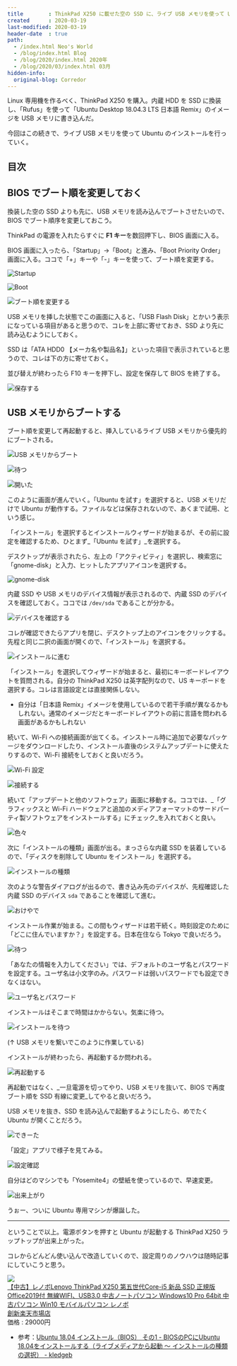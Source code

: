 ```yaml
---
title        : ThinkPad X250 に載せた空の SSD に、ライブ USB メモリを使って Ubuntu をインストールする
created      : 2020-03-19
last-modified: 2020-03-19
header-date  : true
path:
  - /index.html Neo's World
  - /blog/index.html Blog
  - /blog/2020/index.html 2020年
  - /blog/2020/03/index.html 03月
hidden-info:
  original-blog: Corredor
---
```


Linux 専用機を作るべく、ThinkPad X250 を購入。内蔵 HDD を SSD に換装し、「Rufus」を使って「Ubuntu Desktop 18.04.3 LTS 日本語 Remix」のイメージを USB メモリに書き込んだ。

今回はこの続きで、ライブ USB メモリを使って Ubuntu のインストールを行っていく。

## 目次

## BIOS でブート順を変更しておく

換装した空の SSD よりも先に、USB メモリを読み込んでブートさせたいので、BIOS でブート順序を変更しておこう。

ThinkPad の電源を入れたらすぐに **F1 キー**を数回押下し、BIOS 画面に入る。

BIOS 画面に入ったら、「Startup」→「Boot」と進み、「Boot Priority Order」画面に入る。ココで「+」キーや「-」キーを使って、ブート順を変更する。

![Startup](17-02-05.jpg)

![Boot](17-02-01.jpg)

![ブート順を変更する](17-02-02.jpg)

USB メモリを挿した状態でこの画面に入ると、「USB Flash Disk」とかいう表示になっている項目があると思うので、コレを上部に寄せておき、SSD より先に読み込むようにしておく。

SSD は「ATA HDD0 【メーカ名や製品名】」といった項目で表示されていると思うので、コレは下の方に寄せておく。

並び替えが終わったら F10 キーを押下し、設定を保存して BIOS を終了する。

![保存する](17-02-03.jpg)

## USB メモリからブートする

ブート順を変更して再起動すると、挿入しているライブ USB メモリから優先的にブートされる。

![USB メモリからブート](19-02-18.jpg)

![待つ](19-02-17.jpg)

![開いた](19-02-01.jpg)

このように画面が進んでいく。「Ubuntu を試す」を選択すると、USB メモリだけで Ubuntu が動作する。ファイルなどは保存されないので、あくまで試用、という感じ。

「インストール」を選択するとインストールウィザードが始まるが、その前に設定を確認するため、ひとまず_「Ubuntu を試す」_を選択する。

デスクトップが表示されたら、左上の「アクティビティ」を選択し、検索窓に「gnome-disk」と入力、ヒットしたアプリアイコンを選択する。

![gnome-disk](19-02-02.jpg)

内蔵 SSD や USB メモリのデバイス情報が表示されるので、内蔵 SSD のデバイスを確認しておく。ココでは `/dev/sda` であることが分かる。

![デバイスを確認する](19-02-03.jpg)

コレが確認できたらアプリを閉じ、デスクトップ上のアイコンをクリックする。先程と同じ二択の画面が開くので、「インストール」を選択する。

![インストールに進む](19-02-04.jpg)

「インストール」を選択してウィザードが始まると、最初にキーボードレイアウトを質問される。自分の ThinkPad X250 は英字配列なので、US キーボードを選択する。コレは言語設定とは直接関係しない。

- 自分は「日本語 Remix」イメージを使用しているので若干手順が異なるかもしれない。通常のイメージだとキーボードレイアウトの前に言語を問われる画面があるかもしれない

続いて、Wi-Fi への接続画面が出てくる。インストール時に追加で必要なパッケージをダウンロードしたり、インストール直後のシステムアップデートに使えたりするので、Wi-Fi 接続をしておくと良いだろう。

![Wi-Fi 設定](19-02-05.jpg)

![接続する](19-02-06.jpg)

続いて「アップデートと他のソフトウェア」画面に移動する。ココでは、_「グラフィックスと Wi-Fi ハードウェアと追加のメディアフォーマットのサードパーティ製ソフトウェアをインストールする」にチェック_を入れておくと良い。

![色々](19-02-07.jpg)

次に「インストールの種類」画面が出る。まっさらな内蔵 SSD を装着しているので、「ディスクを削除して Ubuntu をインストール」を選択する。

![インストールの種類](19-02-08.jpg)

次のような警告ダイアログが出るので、書き込み先のデバイスが、先程確認した内蔵 SSD のデバイス `sda` であることを確認して進む。

![おけやで](19-02-09.jpg)

インストール作業が始まる。この間もウィザードは若干続く。時刻設定のために「どこに住んでいますか？」を設定する。日本在住なら Tokyo で良いだろう。

![待つ](19-02-10.jpg)

「あなたの情報を入力してください」では、デフォルトのユーザ名とパスワードを設定する。ユーザ名は小文字のみ。パスワードは弱いパスワードでも設定できなくはない。

![ユーザ名とパスワード](19-02-11.jpg)

インストールはそこまで時間はかからない。気楽に待つ。

![インストールを待つ](19-02-12.jpg)

(↑ USB メモリを繋いでこのように作業している)

インストールが終わったら、再起動するか問われる。

![再起動する](19-02-13.jpg)

再起動ではなく、_一旦電源を切ってやり、USB メモリを抜いて、BIOS で再度ブート順を SSD 有線に変更_してやると良いだろう。

USB メモリを抜き、SSD を読み込んで起動するようにしたら、めでたく Ubuntu が開くことだろう。

![できーた](19-02-14.jpg)

「設定」アプリで様子を見てみる。

![設定確認](19-02-15.jpg)

自分はどのマシンでも「Yosemite4」の壁紙を使っているので、早速変更。

![出来上がり](19-02-16.jpg)

うぉー、ついに Ubuntu 専用マシンが爆誕した。

---

ということで以上。電源ボタンを押すと Ubuntu が起動する ThinkPad X250 ラップトップが出来上がった。

コレからどんどん使い込んで改造していくので、設定周りのノウハウは随時記事にしていこうと思う。

<div class="ad-rakuten">
  <div class="ad-rakuten-image">
    <a href="https://hb.afl.rakuten.co.jp/hgc/g00qvs62.waxyccdc.g00qvs62.waxyd989/?pc=https%3A%2F%2Fitem.rakuten.co.jp%2Fcreatenew%2F191224286302%2F&amp;m=http%3A%2F%2Fm.rakuten.co.jp%2Fcreatenew%2Fi%2F10013823%2F">
      <img src="https://thumbnail.image.rakuten.co.jp/@0_mall/createnew/cabinet/pc/lenovo/06965622/imgrc0127723612.jpg?_ex=128x128">
    </a>
  </div>
  <div class="ad-rakuten-info">
    <div class="ad-rakuten-title">
      <a href="https://hb.afl.rakuten.co.jp/hgc/g00qvs62.waxyccdc.g00qvs62.waxyd989/?pc=https%3A%2F%2Fitem.rakuten.co.jp%2Fcreatenew%2F191224286302%2F&amp;m=http%3A%2F%2Fm.rakuten.co.jp%2Fcreatenew%2Fi%2F10013823%2F">【中古】レノボLenovo ThinkPad X250 第五世代Core-i5 新品 SSD 正規版Office2019付 無線WIFI、USB3.0 中古ノートパソコン Windows10 Pro 64bit 中古パソコン Win10 モバイルパソコン レノボ</a>
    </div>
    <div class="ad-rakuten-shop">
      <a href="https://hb.afl.rakuten.co.jp/hgc/g00qvs62.waxyccdc.g00qvs62.waxyd989/?pc=https%3A%2F%2Fwww.rakuten.co.jp%2Fcreatenew%2F&amp;m=http%3A%2F%2Fm.rakuten.co.jp%2Fcreatenew%2F">創新楽天市場店</a>
    </div>
    <div class="ad-rakuten-price">価格 : 29000円</div>
  </div>
</div>

- 参考：[Ubuntu 18.04 インストール（BIOS） その1 - BIOSのPCにUbuntu 18.04をインストールする（ライブメディアから起動 〜 インストールの種類の選択） - kledgeb](https://kledgeb.blogspot.com/2018/04/ubuntu-1804-bios-1-biospcubuntu-1804.html)
